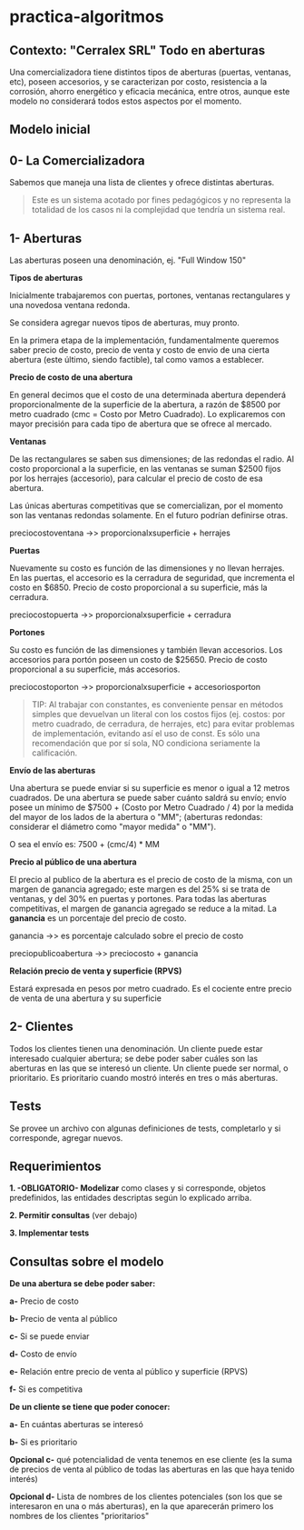 # practica-algoritmos
## Contexto: "Cerralex SRL" Todo en aberturas

Una comercializadora tiene distintos tipos de aberturas (puertas, ventanas, etc), poseen accesorios, y se caracterizan por costo, resistencia a la corrosión, ahorro energético y eficacia mecánica, entre otros, aunque este modelo no considerará todos estos aspectos por el momento.


## Modelo inicial

## 0- La Comercializadora

Sabemos que maneja una lista de clientes y ofrece distintas aberturas.

> Este es un sistema acotado por fines pedagógicos y no representa
la totalidad de los casos ni la complejidad que tendría un sistema real.

## 1- Aberturas

Las aberturas poseen una denominación, ej. "Full Window 150"

**Tipos de aberturas**

Inicialmente trabajaremos con puertas, portones, ventanas rectangulares y una novedosa ventana redonda.

Se considera agregar nuevos tipos de aberturas, muy pronto.

En la primera etapa de la implementación, fundamentalmente queremos saber precio de costo, precio de venta y costo de envio de una cierta abertura (este último, siendo factible), tal como vamos a establecer.

**Precio de costo de una abertura**

En general decimos que el costo de una determinada abertura dependerá proporcionalmente de la superficie de la abertura, a razón de $8500 por metro cuadrado (cmc = Costo por Metro Cuadrado). Lo explicaremos con mayor precisión para cada tipo de abertura que se ofrece al mercado.

**Ventanas**

De las rectangulares se saben sus dimensiones; de las redondas el radio.
Al costo proporcional a la superficie, en las ventanas se suman $2500 fijos por los herrajes (accesorio), para calcular el precio de costo de esa abertura. 

Las únicas aberturas competitivas que se comercializan, por el momento son las ventanas redondas solamente. En el futuro podrían definirse otras.

preciocostoventana ->> proporcionalxsuperficie + herrajes

**Puertas**

Nuevamente su costo es función de las dimensiones y no llevan herrajes. En las puertas, el accesorio es la cerradura de seguridad, que incrementa el costo en $6850. Precio de costo proporcional a su superficie, más la cerradura.

preciocostopuerta ->> proporcionalxsuperficie + cerradura

**Portones**

Su costo es función de las dimensiones y también llevan accesorios. Los accesorios para portón poseen un costo de $25650. Precio de costo proporcional a su superficie, más accesorios.

preciocostoporton ->> proporcionalxsuperficie + accesoriosporton

> TIP: Al trabajar con constantes, es conveniente pensar en métodos simples que devuelvan un literal con los costos fijos (ej. costos: por metro cuadrado, de cerradura, de herrajes, etc) para evitar problemas de implementación, evitando así el uso de const. Es sólo una recomendación que por sí sola, NO condiciona seriamente la calificación.

**Envío de las aberturas**

Una abertura se puede enviar si su superficie es menor o igual a 12 metros cuadrados.
De una abertura se puede saber cuánto saldrá su envío; envío posee un mínimo de $7500 + (Costo por Metro Cuadrado / 4) por la medida del mayor de los lados de la abertura o "MM"; 
(aberturas redondas: considerar el diámetro como "mayor medida" o "MM").

O sea el envío es: 7500 + (cmc/4) * MM

**Precio al público de una abertura**

El precio al publico de la abertura es el precio de costo de la misma, con un margen de ganancia agregado; este margen es del 25% si se trata de ventanas, y del 30% en puertas y portones. Para todas las aberturas competitivas, el margen de ganancia agregado se reduce a la mitad.
La **ganancia** es un porcentaje del precio de costo.

ganancia ->> es porcentaje calculado sobre el precio de costo

preciopublicoabertura ->> preciocosto + ganancia

**Relación precio de venta y superficie (RPVS)**

Estará expresada en pesos por metro cuadrado. Es el cociente entre precio de venta de una abertura y su superficie

## 2- Clientes

Todos los clientes tienen una denominación.
Un cliente puede estar interesado cualquier abertura; se debe poder saber cuáles son las aberturas en las que se interesó un cliente.
Un cliente puede ser normal, o prioritario. Es prioritario cuando mostró interés en tres o más aberturas.

## Tests

Se provee un archivo con algunas definiciones de tests, completarlo y si corresponde, agregar nuevos.

## Requerimientos

**1. -OBLIGATORIO- Modelizar** como clases y si corresponde, objetos predefinidos, las entidades descriptas según lo explicado arriba.

**2. Permitir consultas** (ver debajo)

**3. Implementar tests**
 
## Consultas sobre el modelo

**De una abertura se debe poder saber:**

**a-** Precio de costo

**b-** Precio de venta al público

**c-** Si se puede enviar

**d-** Costo de envío

**e-** Relación entre precio de venta al público y superficie (RPVS)

**f-** Si es competitiva

**De un cliente se tiene que poder conocer:**

**a-** En cuántas aberturas se interesó

**b-** Si es prioritario

**Opcional c-** qué potencialidad de venta tenemos en ese cliente (es la suma de precios de venta al público de todas las aberturas en las que haya tenido interés)

**Opcional d-** Lista de nombres de los clientes potenciales (son los que se interesaron en una o más aberturas), en la que aparecerán primero los nombres de los clientes "prioritarios"
